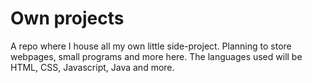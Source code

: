 # Own projects

A repo where I house all my own little side-project. Planning to store webpages, small programs and more here. The languages used will be HTML, CSS, Javascript, Java and more.